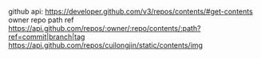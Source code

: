 github api: https://developer.github.com/v3/repos/contents/#get-contents
owner
repo
path
ref
https://api.github.com/repos/:owner/:repo/contents/:path?ref=commit|branch|tag
https://api.github.com/repos/cuilongjin/static/contents/img
